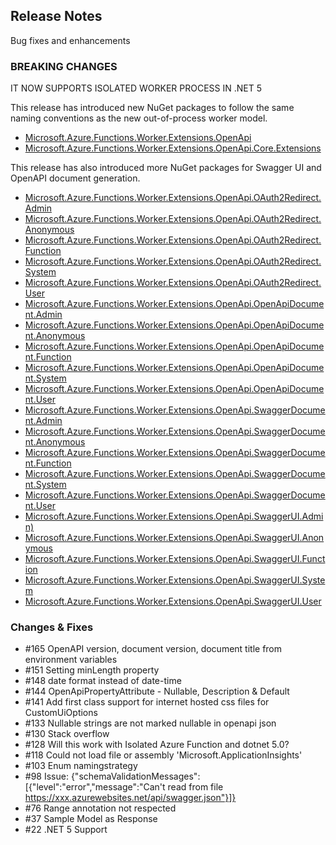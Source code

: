## Release Notes ##

Bug fixes and enhancements


### BREAKING CHANGES ###

IT NOW SUPPORTS ISOLATED WORKER PROCESS IN .NET 5

This release has introduced new NuGet packages to follow the same naming conventions as the new out-of-process worker model.

* [Microsoft.Azure.Functions.Worker.Extensions.OpenApi](https://www.nuget.org/packages/Microsoft.Azure.Functions.Worker.Extensions.OpenApi)
* [Microsoft.Azure.Functions.Worker.Extensions.OpenApi.Core.Extensions](https://www.nuget.org/packages/Microsoft.Azure.Functions.Worker.Extensions.OpenApi.Core.Extensions)

This release has also introduced more NuGet packages for Swagger UI and OpenAPI document generation.

* [Microsoft.Azure.Functions.Worker.Extensions.OpenApi.OAuth2Redirect.Admin](https://www.nuget.org/packages/Microsoft.Azure.Functions.Worker.Extensions.OpenApi.OAuth2Redirect.Admin)
* [Microsoft.Azure.Functions.Worker.Extensions.OpenApi.OAuth2Redirect.Anonymous](https://www.nuget.org/packages/Microsoft.Azure.Functions.Worker.Extensions.OpenApi.OAuth2Redirect.Anonymous)
* [Microsoft.Azure.Functions.Worker.Extensions.OpenApi.OAuth2Redirect.Function](https://www.nuget.org/packages/Microsoft.Azure.Functions.Worker.Extensions.OpenApi.OAuth2Redirect.Function)
* [Microsoft.Azure.Functions.Worker.Extensions.OpenApi.OAuth2Redirect.System](https://www.nuget.org/packages/Microsoft.Azure.Functions.Worker.Extensions.OpenApi.OAuth2Redirect.System)
* [Microsoft.Azure.Functions.Worker.Extensions.OpenApi.OAuth2Redirect.User](https://www.nuget.org/packages/Microsoft.Azure.Functions.Worker.Extensions.OpenApi.OAuth2Redirect.User)
* [Microsoft.Azure.Functions.Worker.Extensions.OpenApi.OpenApiDocument.Admin](https://www.nuget.org/packages/Microsoft.Azure.Functions.Worker.Extensions.OpenApi.OpenApiDocument.Admin)
* [Microsoft.Azure.Functions.Worker.Extensions.OpenApi.OpenApiDocument.Anonymous](https://www.nuget.org/packages/Microsoft.Azure.Functions.Worker.Extensions.OpenApi.OpenApiDocument.Anonymous)
* [Microsoft.Azure.Functions.Worker.Extensions.OpenApi.OpenApiDocument.Function](https://www.nuget.org/packages/Microsoft.Azure.Functions.Worker.Extensions.OpenApi.OpenApiDocument.Function)
* [Microsoft.Azure.Functions.Worker.Extensions.OpenApi.OpenApiDocument.System](https://www.nuget.org/packages/Microsoft.Azure.Functions.Worker.Extensions.OpenApi.OpenApiDocument.System)
* [Microsoft.Azure.Functions.Worker.Extensions.OpenApi.OpenApiDocument.User](https://www.nuget.org/packages/Microsoft.Azure.Functions.Worker.Extensions.OpenApi.OpenApiDocument.User)
* [Microsoft.Azure.Functions.Worker.Extensions.OpenApi.SwaggerDocument.Admin](https://www.nuget.org/packages/Microsoft.Azure.Functions.Worker.Extensions.OpenApi.SwaggerDocument.Admin)
* [Microsoft.Azure.Functions.Worker.Extensions.OpenApi.SwaggerDocument.Anonymous](https://www.nuget.org/packages/Microsoft.Azure.Functions.Worker.Extensions.OpenApi.SwaggerDocument.Anonymous)
* [Microsoft.Azure.Functions.Worker.Extensions.OpenApi.SwaggerDocument.Function](https://www.nuget.org/packages/Microsoft.Azure.Functions.Worker.Extensions.OpenApi.SwaggerDocument.Function)
* [Microsoft.Azure.Functions.Worker.Extensions.OpenApi.SwaggerDocument.System](https://www.nuget.org/packages/Microsoft.Azure.Functions.Worker.Extensions.OpenApi.SwaggerDocument.System)
* [Microsoft.Azure.Functions.Worker.Extensions.OpenApi.SwaggerDocument.User](https://www.nuget.org/packages/Microsoft.Azure.Functions.Worker.Extensions.OpenApi.SwaggerDocument.User)
* [Microsoft.Azure.Functions.Worker.Extensions.OpenApi.SwaggerUI.Admin)](https://www.nuget.org/packages/Microsoft.Azure.Functions.Worker.Extensions.OpenApi.SwaggerUI.Admin)
* [Microsoft.Azure.Functions.Worker.Extensions.OpenApi.SwaggerUI.Anonymous](https://www.nuget.org/packages/Microsoft.Azure.Functions.Worker.Extensions.OpenApi.SwaggerUI.Anonymous)
* [Microsoft.Azure.Functions.Worker.Extensions.OpenApi.SwaggerUI.Function](https://www.nuget.org/packages/Microsoft.Azure.Functions.Worker.Extensions.OpenApi.SwaggerUI.Function)
* [Microsoft.Azure.Functions.Worker.Extensions.OpenApi.SwaggerUI.System](https://www.nuget.org/packages/Microsoft.Azure.Functions.Worker.Extensions.OpenApi.SwaggerUI.System)
* [Microsoft.Azure.Functions.Worker.Extensions.OpenApi.SwaggerUI.User](https://www.nuget.org/packages/Microsoft.Azure.Functions.Worker.Extensions.OpenApi.SwaggerUI.User)


### Changes & Fixes ###

* #165 OpenAPI version, document version, document title from environment variables
* #151 Setting minLength property
* #148 date format instead of date-time
* #144 OpenApiPropertyAttribute - Nullable, Description & Default
* #141 Add first class support for internet hosted css files for CustomUiOptions
* #133 Nullable strings are not marked nullable in openapi json
* #130 Stack overflow
* #128 Will this work with Isolated Azure Function and dotnet 5.0?
* #118 Could not load file or assembly 'Microsoft.ApplicationInsights'
* #103 Enum namingstrategy
* #98  Issue: {"schemaValidationMessages":[{"level":"error","message":"Can't read from file https://xxx.azurewebsites.net/api/swagger.json"}]}
* #76  Range annotation not respected
* #37  Sample Model as Response
* #22  .NET 5 Support

